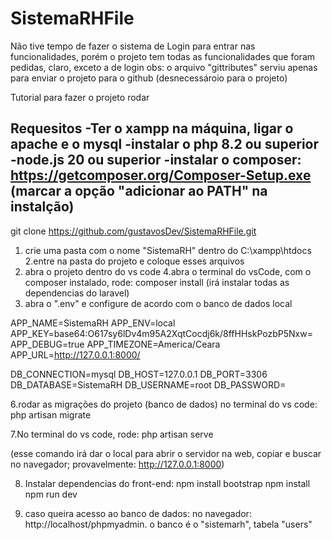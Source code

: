 # SistemaRHFile
Não tive tempo de fazer o sistema de Login para entrar nas funcionalidades, porém o projeto tem todas as funcionalidades que foram pedidas, claro, exceto a de login
obs: o arquivo "gittributes" serviu apenas para enviar o projeto para o github (desnecessároio para o projeto)

Tutorial para fazer o projeto rodar

Requesitos
-Ter o xampp na máquina, ligar o apache e o mysql
-instalar o php 8.2 ou superior
-node.js 20 ou superior
-instalar o composer: https://getcomposer.org/Composer-Setup.exe (marcar a opção "adicionar ao PATH" na instalção)
---------------------------------------------------------------------
git clone https://github.com/gustavosDev/SistemaRHFile.git

1. crie uma pasta com o nome "SistemaRH" dentro do C:\xampp\htdocs
2.entre na pasta do projeto e coloque esses arquivos
3. abra o projeto dentro do vs code
4.abra o terminal do vsCode, com o composer instalado, rode: composer install (irá instalar todas as dependencias do laravel)
5. abra o ".env" e configure de acordo com o banco de dados local

APP_NAME=SistemaRH
APP_ENV=local
APP_KEY=base64:O617sy6lDv4m95A2XqtCocdj6k/8ffHHskPozbP5Nxw=
APP_DEBUG=true
APP_TIMEZONE=America/Ceara
APP_URL=http://127.0.0.1:8000/

DB_CONNECTION=mysql
DB_HOST=127.0.0.1
DB_PORT=3306
DB_DATABASE=SistemaRH
DB_USERNAME=root
DB_PASSWORD=

6.rodar as migrações do projeto (banco de dados) no terminal do vs code: 
php artisan migrate

7.No terminal do vs code, rode: 
php artisan serve

(esse comando irá dar o local para abrir o servidor na web, copiar e buscar no navegador; provavelmente: http://127.0.0.1:8000)

8. Instalar dependencias do front-end:
npm install bootstrap
npm install
npm run dev


9. caso queira acesso ao banco de dados:
    no navegador: http://localhost/phpmyadmin. o banco é o "sistemarh", tabela "users"
